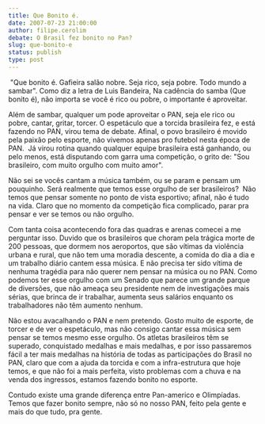 ```yaml
---
title: Que Bonito é.
date: 2007-07-23 21:00:00
author: filipe.cerolim
debate: O Brasil fez bonito no Pan?
slug: que-bonito-e
status: publish 
type: post
---
```


 "Que bonito é. Gafieira salão nobre. Seja rico, seja pobre. Todo mundo a sambar". Como diz a letra de Luis Bandeira, Na cadência do samba (Que bonito é), não importa se você é rico ou pobre, o importante é aproveitar. 


Além de sambar, qualquer um pode aproveitar o PAN, seja ele rico ou pobre, cantar, gritar, torcer. O espetáculo que a torcida brasileira fez, e está fazendo no PAN, virou tema de debate. Afinal, o povo brasileiro é movido pela paixão pelo esporte, não vivemos apenas pro futebol nesta época de PAN.  Já virou rotina quando qualquer equipe brasileira está ganhando, ou pelo menos, está disputando com garra uma competição, o grito de: "Sou brasileiro, com muito orgulho com muito amor". 


Não sei se vocês cantam a música também, ou se param e pensam um pouquinho. Será realmente que temos esse orgulho de ser brasileiros?  Não temos que pensar somente no ponto de vista esportivo; afinal, não é tudo na vida. Claro que no momento da competição fica complicado, parar pra pensar e ver se temos ou não orgulho.


Com tanta coisa acontecendo fora das quadras e arenas comecei a me perguntar isso. Duvido que os brasileiros que choram pela trágica morte de 200 pessoas, que dormem nos aeroportos, que são vítimas da violência urbana e rural, que não tem uma moradia descente, a comida do dia a dia e um trabalho diário cantem essa música. E não precisa ter sido vítima de nenhuma tragédia para não querer nem pensar na música ou no PAN. Como podemos ter esse orgulho com um Senado que parece um grande parque de diversões, que não ameaça seu presidente nem de investigações mais sérias, que brinca de ir trabalhar, aumenta seus salários enquanto os trabalhadores não têm aumento nenhum. 


Não estou avacalhando o PAN e nem pretendo. Gosto muito de esporte, de torcer e de ver o espetáculo, mas não consigo cantar essa música sem pensar se temos mesmo esse orgulho. Os atletas brasileiros têm se superado, conquistado medalhas e mais medalhas, e por isso passaremos fácil a ter mais medalhas na história de todas as participações do Brasil no PAN, claro que com a ajuda da torcida e com a infra-estrutura que hoje temos, e que não foi a mais perfeita, visto problemas com a chuva e na venda dos ingressos, estamos fazendo bonito no esporte. 


Contudo existe uma grande diferença entre Pan-americo e Olimpíadas. Temos que fazer bonito sempre, não só no nosso PAN, feito pela gente e mais do que tudo, pra gente. 


